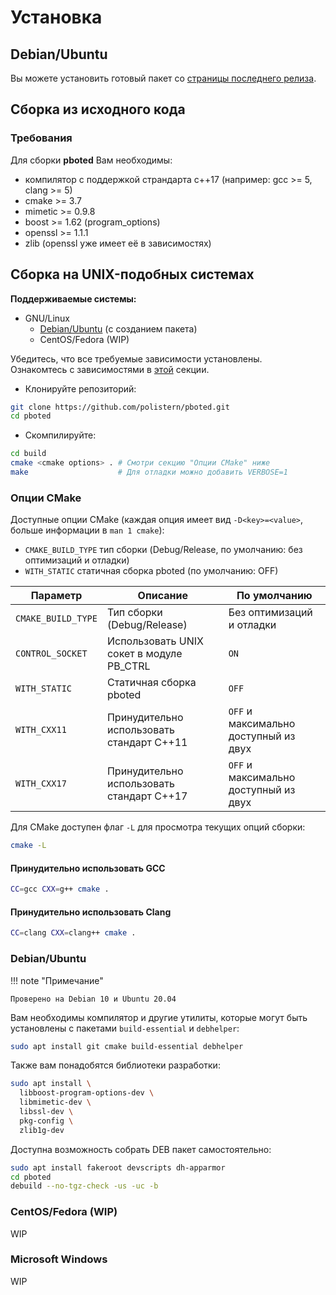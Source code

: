 # Установка

## Debian/Ubuntu

Вы можете установить готовый пакет со [страницы последнего релиза](https://github.com/polistern/pboted/releases/latest).

## Сборка из исходного кода

### Требования

Для сборки **pboted** Вам необходимы:

* компилятор с поддержкой страндарта c++17 (например: gcc >= 5, clang >= 5)
* cmake >= 3.7
* mimetic >= 0.9.8
* boost >= 1.62 (program_options)
* openssl >= 1.1.1
* zlib (openssl уже имеет её в зависимостях)

## Сборка на UNIX-подобных системах

**Поддерживаемые системы:**

* GNU/Linux
    - [Debian/Ubuntu](#debian-ubuntu) (с созданием пакета)
    - CentOS/Fedora (WIP)

Убедитесь, что все требуемые зависимости установлены.  
Ознакомтесь с зависимостями в [этой](#Требования) секции.

- Клонируйте репозиторий:

```bash
git clone https://github.com/polistern/pboted.git
cd pboted
```

- Скомпилируйте:

```bash
cd build
cmake <cmake options> . # Смотри секцию "Опции CMake" ниже
make                    # Для отладки можно добавить VERBOSE=1
```

### Опции CMake

Доступные опции CMake (каждая опция имеет вид `-D<key>=<value>`, больше информации в `man 1 cmake`):

- `CMAKE_BUILD_TYPE` тип сборки (Debug/Release, по умолчанию: без оптимизаций и отладки)
- `WITH_STATIC`      статичная сборка pboted (по умолчанию: OFF)

| Параметр           | Описание                                  | По умолчанию                          |
|--------------------|-------------------------------------------|---------------------------------------|
| `CMAKE_BUILD_TYPE` | Тип сборки (Debug/Release)                | Без оптимизаций и отладки             |
| `CONTROL_SOCKET`   | Использовать UNIX сокет в модуле PB_CTRL  | `ON`                                  |
| `WITH_STATIC`      | Статичная сборка pboted                   | `OFF`                                 |
| `WITH_CXX11`       | Принудительно использовать стандарт C++11 | `OFF` и максимально доступный из двух |
| `WITH_CXX17`       | Принудительно использовать стандарт C++17 | `OFF` и максимально доступный из двух |

Для CMake доступен флаг `-L` для просмотра текущих опций сборки:

```bash
cmake -L
```

#### Принудительно использовать GCC

```bash
CC=gcc CXX=g++ cmake .
```

#### Принудительно использовать Clang

```bash
CC=clang CXX=clang++ cmake .
```

### Debian/Ubuntu

!!! note "Примечание"

    Проверено на Debian 10 и Ubuntu 20.04

Вам необходимы компилятор и другие утилиты, которые могут быть установлены с пакетами `build-essential` и `debhelper`:

```bash
sudo apt install git cmake build-essential debhelper
```

Также вам понадобятся библиотеки разработки:

```bash
sudo apt install \
  libboost-program-options-dev \
  libmimetic-dev \
  libssl-dev \
  pkg-config \
  zlib1g-dev
```

Доступна возможность собрать DEB пакет самостоятельно:

```bash
sudo apt install fakeroot devscripts dh-apparmor
cd pboted
debuild --no-tgz-check -us -uc -b
```

### CentOS/Fedora (WIP)

WIP

### Microsoft Windows

WIP
